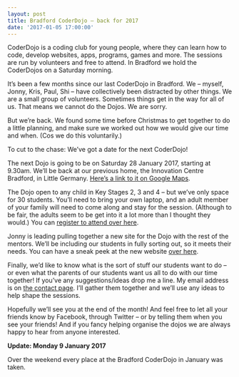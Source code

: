 ```yaml
---
layout: post
title: Bradford CoderDojo – back for 2017
date: '2017-01-05 17:00:00'
---
```

CoderDojo is a coding club for young people, where they can learn how to code, develop websites, apps, programs, games and more. The sessions are run by volunteers and free to attend. In Bradford we hold the CoderDojos on a Saturday morning.

It’s been a few months since our last CoderDojo in Bradford. We  – myself, Jonny, Kris, Paul, Shi – have collectively been distracted by other things. We are a small group of volunteers. Sometimes things get in the way for all of us. That means we cannot do the Dojos. We are sorry.

But we’re back. We found some time before Christmas to get together to do a little planning, and make sure we worked out how we would give our time and when. (Cos we do this voluntarily.)

To cut to the chase: We’ve got a date for the next CoderDojo!

The next Dojo is going to be on Saturday 28 January 2017, starting at 9.30am. We’ll be back at our previous home, the Innovation Centre Bradford, in Little Germany. [Here’s a link to it on Google Maps](//www.google.co.uk/maps?client=safari&rls=en&q=The+Innovation+Centre+Bradford+(TICB),+Bradford+Digital+Exchange+34,+Peckover+Street,+Little+Germany,+Bradford,+BD1+5BD&oe=UTF-8&gfe_rd=cr&um=1&ie=UTF-8&sa=X&ved=0ahUKEwiT29Ci1anRAhWEIcAKHcnKA3wQ_AUICCgB).

The Dojo open to any child in Key Stages 2, 3 and 4 – but we’ve only space for 30 students. You’ll need to bring your own laptop, and an adult member of your family will need to come along and stay for the session. (Although to be fair, the adults seem to be get into it a lot more than I thought they would.)  You can [register to attend over here](//www.ticbradford.com/index.php?option=com_rsform&view=rsform&formId=81).

Jonny is leading pulling together a new site for the Dojo with the rest of the mentors. We’ll be including our students in fully sorting out, so it meets their needs. You can have a sneak peek at the new website [over here](//bradford-coderdojo.github.io).

Finally, we’d like to know what is the sort of stuff our students want to do – or even what the parents of our students want us all to do with our time together! If you’ve any suggestions/ideas drop me a line. My email address is on [the contact page](/contact). I’ll gather them together and we’ll use any ideas to help shape the sessions.

Hopefully we’ll see you at the end of the month! And feel free to let all your friends know by Facebook, through Twitter – or by telling them when you see your friends! And if you fancy helping organise the dojos we are always happy to hear from anyone interested.

**Update: Monday 9 January 2017**

Over the weekend every place at the Bradford CoderDojo in January was taken.
